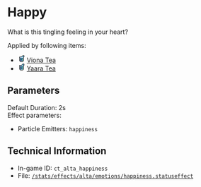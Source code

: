 # Happy

What is this tingling feeling in your heart?

Applied by following items:

- <img src="https://raw.githubusercontent.com/Ceterai/Enternia/main/items/generic/food/tier2/ct_yaara_tea.png" alt="Viona Tea icon" loading="lazy" width="auto" height="16px"/> [Viona Tea](https://ceterai.github.io/MyEnternia/Wiki/VionaTea)
- <img src="https://raw.githubusercontent.com/Ceterai/Enternia/main/items/generic/food/tier2/ct_yaara_tea.png" alt="Yaara Tea icon" loading="lazy" width="auto" height="16px"/> [Yaara Tea](https://ceterai.github.io/MyEnternia/Wiki/YaaraTea)

## Parameters

Default Duration: 2s  
Effect parameters:

- Particle Emitters:  `happiness`

## Technical Information

- In-game ID: `ct_alta_happiness`
- File: [`/stats/effects/alta/emotions/happiness.statuseffect`](https://github.com/Ceterai/Enternia/blob/main/stats/effects/alta/emotions/happiness.statuseffect)
